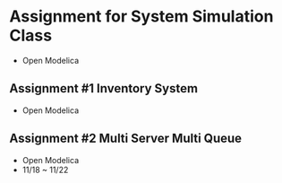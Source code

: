# Assignment for System Simulation Class
  - Open Modelica
  
  
## Assignment #1 Inventory System
  - Open Modelica

## Assignment #2 Multi Server Multi Queue
  - Open Modelica
  - 11/18 ~ 11/22
